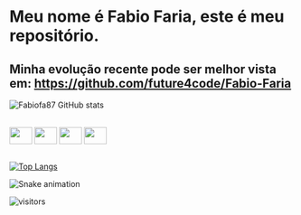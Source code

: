 # Meu nome é Fabio Faria, este é meu repositório.
## Minha evolução recente pode ser melhor vista em: https://github.com/future4code/Fabio-Faria

  
![Fabiofa87 GitHub stats](https://github-readme-stats.vercel.app/api?username=fabiofa87&show_icons=true&theme=dracula)
  

  
<br />
<div>
<img align="center" width="40" height="30" src="https://cdn.jsdelivr.net/gh/devicons/devicon/icons/typescript/typescript-original.svg" />
<img align="center" width="40" height="30" src="https://cdn.jsdelivr.net/gh/devicons/devicon/icons/react/react-original.svg" />
<img align="center" width="40" height="30"  src="https://cdn.jsdelivr.net/gh/devicons/devicon/icons/javascript/javascript-original.svg" />
<img align="center" width="40" height="30"  src="https://cdn.jsdelivr.net/gh/devicons/devicon/icons/css3/css3-original.svg" />
</div>

<br />

[![Top Langs](https://github-readme-stats.vercel.app/api/top-langs/?username=fabiofa87&layoutlangs_count=16&layout=compact)](https://github.com/fabiofa87/github-readme-stats)


![Snake animation](https://github.com/fabiofa87/fabiofa87/blob/output/github-contribution-grid-snake.svg)


![visitors](https://visitor-badge.glitch.me/badge?page_id=fabiofa87.id)
